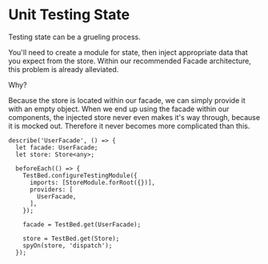  Unit Testing State 
===================

Testing state can be a grueling process.

You'll need to create a module for state, then inject appropriate data
that you expect from the store. Within our recommended Facade
architecture, this problem is already alleviated.

Why?

Because the store is located within our facade, we can simply provide it
with an empty object. When we end up using the facade within our
components, the injected store never even makes it's way through,
because it is mocked out. Therefore it never becomes more complicated
than this.

    describe('UserFacade', () => {
      let facade: UserFacade;
      let store: Store<any>;

      beforeEach(() => {
        TestBed.configureTestingModule({
          imports: [StoreModule.forRoot({})],
          providers: [
            UserFacade,
          ],
        });

        facade = TestBed.get(UserFacade);

        store = TestBed.get(Store);
        spyOn(store, 'dispatch');
      });
